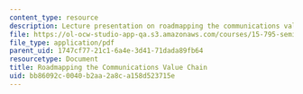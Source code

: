 ```yaml
---
content_type: resource
description: Lecture presentation on roadmapping the communications value chain.
file: https://ol-ocw-studio-app-qa.s3.amazonaws.com/courses/15-795-seminar-in-operations-management-fall-2002/bb86092c0040b2aa2a8ca158d523715e_commroadmapmitfine021102.pdf
file_type: application/pdf
parent_uid: 1747cf77-21c1-6a4e-3d41-71dada89fb64
resourcetype: Document
title: Roadmapping the Communications Value Chain
uid: bb86092c-0040-b2aa-2a8c-a158d523715e
---
```

